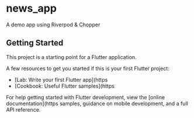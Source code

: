# news_app

A demo app using Riverpod & Chopper

## Getting Started

This project is a starting point for a Flutter application.

A few resources to get you started if this is your first Flutter project:

- [Lab: Write your first Flutter app](https
- [Cookbook: Useful Flutter samples](https

For help getting started with Flutter development, view the
[online documentation](https
samples, guidance on mobile development, and a full API reference.

